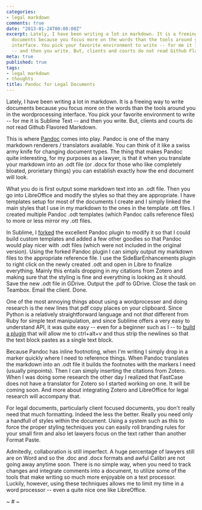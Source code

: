 ```yaml
---
categories:
- legal markdown
comments: true
date: "2013-01-24T00:00:00Z"
excerpt: Lately, I have been writing a lot in markdown. It is a freeing way to write
  documents because you focus more on the words than the tools around you in the wordprocessing
  interface. You pick your favorite environment to write -- for me it is Sublime Text
  -- and then you write. But, clients and courts do not read Github Flavored Markdown.
meta: true
published: true
tags:
- legal markdown
- thoughts
title: Pandoc for Legal Documents
---
```


Lately, I have been writing a lot in markdown. It is a freeing way to write documents because you focus more on the words than the tools around you in the wordprocessing interface. You pick your favorite environment to write -- for me it is Sublime Text -- and then you write. But, clients and courts do not read Github Flavored Markdown. 

This is where [Pandoc](http://johnmacfarlane.net/pandoc/index.html) comes into play. Pandoc is one of the many markdown renderers / translators available. You can think of it like a swiss army knife for changing document types. The thing that makes Pandoc quite interesting, for my purposes as a lawyer, is that it when you translate your markdown into an .odt file (or .docx for those who like completely bloated, prorietary things) you can establish exactly how the end document will look. 

What you do is first output some markdown text into an .odt file. Then you go into LibreOffice and modify the styles so that they are appropriate. I have templates setup for most of the documents I create and I simply linked the main styles that I use in my markdown to the ones in the template .ott files. I created multiple Pandoc .odt templates (which Pandoc calls reference files) to more or less mirror my .ott files. 

In Sublime, I [forked](https://github.com/compleatang/sublimetext-Pandoc) the excellent Pandoc plugin to modify it so that I could build custom templates and added a few other goodies so that Pandoc would play nicer with .odt files (which were not included in the original version). Using the forked Pandoc plugin I can simply output my markdown files to the appropriate reference file. I use the SideBarEnhancements plugin to right click on the newly created .odt and open in Libre to finalize everything. Mainly this entails dropping in my citations from Zotero and making sure that the styling is fine and everything is looking as it should. Save the new .odt file in GDrive. Output the .pdf to GDrive. Close the task on Teambox. Email the client. Done. 

One of the most annoying things about using a wordprocesser and doing research is the new lines that pdf copy places on your clipboard. Since Python is a relatively straightforward language and not *that* different from Ruby for simple text manipulation, and since Sublime offers a very easy to understand API, it was quite easy -- even for a beginner such as I -- to [build a plugin](https://github.com/compleatang/sublimetext-pastepdf) that will allow me to ctrl+alt+v and thus strip the newlines so that the text block pastes as a single text block. 

Because Pandoc has inline footnoting, when I'm writing I simply drop in a marker quickly where I need to reference things. When Pandoc translates the markdown into an .odt file it builds the footnotes with the markers I need (usually pinpoints). Then I can simply inserting the citations from Zotero. When I was doing some research the other day I realized that FastCase does not have a translator for Zotero so I started working on one. It will be coming soon. And more about integrating Zotero and LibreOffice for legal research will accompany that. 

For legal documents, particularly client focused documents, you don't really need that much formatting. Indeed the less the better. Really you need only a handfull of styles within the document. Using a system such as this to force the proper styling techniques you can easily roll branding rules for your small firm and also let lawyers focus on the text rather than another Format Paste. 

Admitedly, collaboration is still imperfect. A huge percentage of lawyers still are on Word and so the .doc and .docx formats and awful Calibri are not going away anytime soon. There is no simple way, when you need to track changes and integrate comments into a document, to utilize some of the tools that make writing so much more enjoyable on a text processor. Luckily, however, using these techniques allows me to limit my time in a word processor -- even a quite nice one like LibreOffice. 

~ # ~